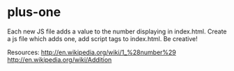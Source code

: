 # plus-one

Each new JS file adds a value to the number displaying in index.html. Create a js file which adds one, add script tags to index.html. Be creative!

Resources:
http://en.wikipedia.org/wiki/1_%28number%29
http://en.wikipedia.org/wiki/Addition